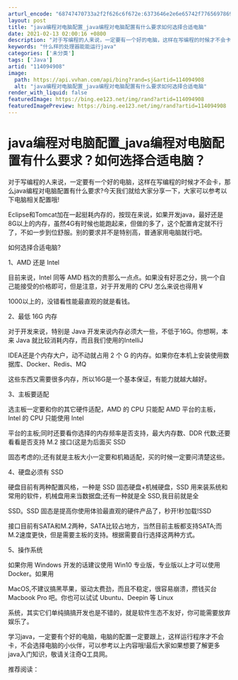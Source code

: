 ```yaml
---
arturl_encode: "68747470733a2f2f626c6f672e:6373646e2e6e65742f77656978696e5f33393832313731382f:61727469636c652f64657461696c732f313134303934393038"
layout: post
title: "java编程对电脑配置_java编程对电脑配置有什么要求如何选择合适电脑"
date: 2021-02-13 02:00:16 +0800
description: "对于写编程的人来说，一定要有一个好的电脑，这样在写编程的时候才不会卡，那么java编程对电脑配置有什"
keywords: "什么样的处理器能能运行java"
categories: ['未分类']
tags: ['Java']
artid: "114094908"
image:
  path: https://api.vvhan.com/api/bing?rand=sj&artid=114094908
  alt: "java编程对电脑配置_java编程对电脑配置有什么要求如何选择合适电脑"
render_with_liquid: false
featuredImage: https://bing.ee123.net/img/rand?artid=114094908
featuredImagePreview: https://bing.ee123.net/img/rand?artid=114094908
---
```


# java编程对电脑配置\_java编程对电脑配置有什么要求？如何选择合适电脑？

对于写编程的人来说，一定要有一个好的电脑，这样在写编程的时候才不会卡，那么java编程对电脑配置有什么要求?今天我们就给大家分享一下，大家可以参考以下电脑相关配置哦!

Eclipse和Tomcat加在一起挺耗内存的，按现在来说，如果开发java，最好还是8G以上的内存，虽然4G有时候也能跑起来，但做的多了，这个配置肯定就不行了，不如一步到位舒服。别的要求并不是特别高，普通家用电脑就行吧。

如何选择合适电脑?

1、AMD 还是 Intel

目前来说，Intel 同等 AMD 档次的贵那么一点点。如果没有好恶之分，挑一个自己能接受的价格即可，但是注意，对于开发用的 CPU 怎么来说也得用￥

1000以上的，没错看性能最直观的就是看钱。

2、最低 16G 内存

对于开发来说，特别是 Java 开发来说内存必须大一些，不低于16G。你想啊，本来 Java 就比较消耗内存，而且我们使用的IntelliJ

IDEA还是个内存大户，动不动就占用 2 个 G 的内存。如果你在本机上安装使用数据库、Docker、Redis、MQ

这些东西又需要很多内存，所以16G是一个基本保证，有能力就越大越好。

3、主板要适配

选主板一定要和你的其它硬件适配，AMD 的 CPU 只能配 AMD 平台的主板，Intel 的 CPU 只能使用 Intel

平台的主板;同时还要看你选择的内存频率是否支持，最大内存数、DDR 代数;还要看看是否支持 M.2 接口(这是为后面买 SSD

固态考虑的);还有就是主板大小一定要和机箱适配，买的时候一定要问清楚这些。

4、硬盘必须有 SSD

硬盘目前有两种配置风格，一种是 SSD 固态硬盘+机械硬盘，SSD 用来装系统和常用的软件，机械盘用来当数据盘;还有一种就是全 SSD,我目前就是全

SSD。SSD 固态是提高你使用体验最直观的硬件产品了，秒开!秒加载!SSD

接口目前有SATA和M.2两种，SATA比较占地方，当然目前主板都支持SATA;而M.2速度更快，但是需要主板的支持。根据需要自行选择这两种方式。

5、操作系统

如果你用 Windows 开发的话建议使用 Win10 专业版，专业版以上才可以使用 Docker。如果用

MacOS,不建议搞黑苹果，驱动太费劲，而且不稳定，很容易崩溃，攒钱买台 Macbook Pro 吧。你也可以试试 Ubuntu、Deepin 等 Linux

系统，其实它们单纯搞搞开发也是不错的，就是软件生态不友好，你可能需要放弃娱乐了。

学习java，一定要有个好的电脑，电脑的配置一定要跟上，这样运行程序才不会卡，不会选择电脑的小伙伴，可以参考以上内容哦!最后大家如果想要了解更多java入门知识，敬请关注奇Q工具网。

推荐阅读：